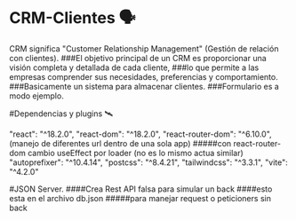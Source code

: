 # CRM-Clientes  🗣️
CRM significa "Customer Relationship Management" (Gestión de relación con clientes).
###El objetivo principal de un CRM es proporcionar una visión completa y detallada de cada cliente,
###lo que permite a las empresas comprender sus necesidades, preferencias y comportamiento.
###Basicamente un sistema para almacenar clientes.
###Formulario es a modo ejemplo.
                   
 #Dependencias  y plugins 🛰️
 
   "react": "^18.2.0",
    "react-dom": "^18.2.0",
    "react-router-dom": "^6.10.0", (manejo de diferentes url dentro de una sola app)
#####con react-router-dom cambio useEffect por loader (no es lo mismo actua similar)
    "autoprefixer": "^10.4.14", 
    "postcss": "^8.4.21",
    "tailwindcss": "^3.3.1",
    "vite": "^4.2.0"
                 
  #JSON Server.
  ####Crea Rest API falsa para simular un back 
  ####esto esta en el archivo db.json
  #####para manejar request o peticioners sin back 
